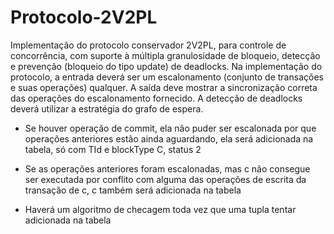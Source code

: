 # Protocolo-2V2PL
Implementação do protocolo conservador 2V2PL, para controle de concorrência, com suporte à múltipla granulosidade de bloqueio, detecção e prevenção (bloqueio do tipo update) de deadlocks. Na implementação do protocolo, a entrada deverá ser um escalonamento (conjunto de transações e suas operações) qualquer. A saída deve mostrar a sincronização correta das operações do escalonamento fornecido. A detecção de deadlocks deverá utilizar a estratégia do grafo de espera.

- Se houver operação de commit, ela não puder ser escalonada por que operações anteriores estão ainda aguardando, ela será adicionada na tabela, só 
com TId e  blockType C, status 2
- Se as operações anteriores foram escalonadas, mas c não consegue ser executada
por conflito com alguma das operações de escrita da transação de c, c também será adicionada na tabela

- Haverá um algoritmo de checagem toda vez que uma tupla tentar adicionada na 
tabela
